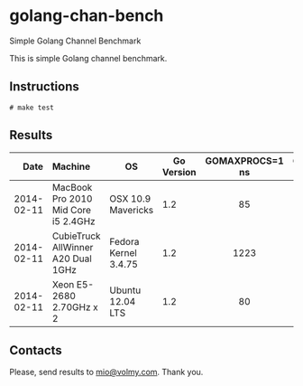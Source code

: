 golang-chan-bench
=================

Simple Golang Channel Benchmark

This is simple Golang channel benchmark.

## Instructions

```
# make test
```


## Results

| Date  | Machine   | OS | Go Version | GOMAXPROCS=1 ns | GOMAXPROCS=2 ns |
|------:|:----------|----|------------|:------------------:|:------------------:|
| 2014-02-11 | MacBook Pro 2010 Mid Core i5 2.4GHz | OSX 10.9 Mavericks  | 1.2 | 85 | 124 |
| 2014-02-11 | CubieTruck AllWinner A20 Dual 1GHz | Fedora Kernel 3.4.75 | 1.2 | 1223 | 1096 |
| 2014-02-11 | Xeon E5-2680 2.70GHz x 2 | Ubuntu 12.04 LTS | 1.2 | 80 | 125 |


## Contacts

Please, send results to mio@volmy.com. Thank you.
